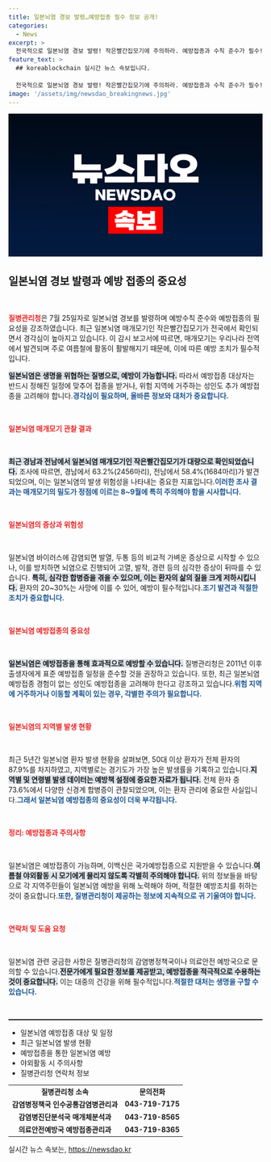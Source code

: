 ```yaml
---
title: 일본뇌염 경보 발령…예방접종 필수 정보 공개!
categories:
  - News
excerpt: >
  전국적으로 일본뇌염 경보 발령! 작은빨간집모기에 주의하라. 예방접종과 수칙 준수가 필수! 여름철 모기 유행 시기, 당신의 안전을 지키기 위한 필독 정보가 여기 있습니다!
feature_text: >
  ## koreablockchain 실시간 뉴스 속보입니다.

  전국적으로 일본뇌염 경보 발령! 작은빨간집모기에 주의하라. 예방접종과 수칙 준수가 필수! 여름철 모기 유행 시기, 당신의 안전을 지키기 위한 필독 정보가 여기 있습니다!
image: '/assets/img/newsdao_breakingnews.jpg'
---
```


<p><img src="/assets/img/newsdao_breakingnews.jpg" alt="koreablockchain 속보" /></p>

<h2 data-ke-size="size26">일본뇌염 경보 발령과 예방 접종의 중요성</h2>

<p data-ke-size="size16">&nbsp;</p>

<p><b><span style="color: #ee2323;">질병관리청</span></b>은 7월 25일자로 일본뇌염 경보를 발령하며 예방수칙 준수와 예방접종의 필요성을 강조하였습니다. 최근 일본뇌염 매개모기인 작은빨간집모기가 전국에서 확인되면서 경각심이 높아지고 있습니다. 이 감시 보고서에 따르면, 매개모기는 우리나라 전역에서 발견되며 주로 여름철에 활동이 활발해지기 때문에, 이에 따른 예방 조치가 필수적입니다.  </p>

<p><b><span style="background-color: #21538527;">일본뇌염은 생명을 위협하는 질병으로, 예방이 가능합니다.</span></b> 따라서 예방접종 대상자는 반드시 정해진 일정에 맞추어 접종을 받거나, 위험 지역에 거주하는 성인도 추가 예방접종을 고려해야 합니다.<b><span style="color: #1a5490;">경각심이 필요하며, 올바른 정보와 대처가 중요합니다.</span></b>  </p>

<p data-ke-size="size16">&nbsp;</p>

<p><b><span style="color: #ee2323;">일본뇌염 매개모기 관찰 결과</span></b></p>

<p data-ke-size="size16">&nbsp;</p>

<p><b><span style="background-color: #21538527;">최근 경남과 전남에서 일본뇌염 매개모기인 작은빨간집모기가 대량으로 확인되었습니다.</span></b> 조사에 따르면, 경남에서 63.2%(2456마리), 전남에서 58.4%(1684마리)가 발견되었으며, 이는 일본뇌염의 발생 위험성을 나타내는 중요한 지표입니다.<b><span style="color: #1a5490;">이러한 조사 결과는 매개모기의 밀도가 정점에 이르는 8~9월에 특히 주의해야 함을 시사합니다.</span></b>  </p>

<p data-ke-size="size16">&nbsp;</p>

<p><b><span style="color: #ee2323;">일본뇌염의 증상과 위험성</span></b></p>

<p data-ke-size="size16">&nbsp;</p>

<p>일본뇌염 바이러스에 감염되면 발열, 두통 등의 비교적 가벼운 증상으로 시작할 수 있으나, 이를 방치하면 뇌염으로 진행되어 고열, 발작, 경련 등의 심각한 증상이 뒤따를 수 있습니다. <b><span style="background-color: #21538527;">특히, 심각한 합병증을 겪을 수 있으며, 이는 환자의 삶의 질을 크게 저하시킵니다.</span></b> 환자의 20~30%는 사망에 이를 수 있어, 예방이 필수적입니다.<b><span style="color: #1a5490;">조기 발견과 적절한 조치가 중요합니다.</span></b>  </p>

<p data-ke-size="size16">&nbsp;</p>

<p><b><span style="color: #ee2323;">일본뇌염 예방접종의 중요성</span></b></p>

<p data-ke-size="size16">&nbsp;</p>

<p><b><span style="background-color: #21538527;">일본뇌염은 예방접종을 통해 효과적으로 예방할 수 있습니다.</span></b> 질병관리청은 2011년 이후 출생자에게 표준 예방접종 일정을 준수할 것을 권장하고 있습니다. 또한, 최근 일본뇌염 예방접종 경험이 없는 성인도 예방접종을 고려해야 한다고 강조하고 있습니다.<b><span style="color: #1a5490;">위험 지역에 거주하거나 이동할 계획이 있는 경우, 각별한 주의가 필요합니다.</span></b>  </p>

<p data-ke-size="size16">&nbsp;</p>

<p><b><span style="color: #ee2323;">일본뇌염의 지역별 발생 현황</span></b></p>

<p data-ke-size="size16">&nbsp;</p>

<p>최근 5년간 일본뇌염 환자 발생 현황을 살펴보면, 50대 이상 환자가 전체 환자의 87.9%를 차지하였고, 지역별로는 경기도가 가장 높은 발생률을 기록하고 있습니다.<b><span style="background-color: #21538527;">지역별 및 연령별 발생 데이터는 예방책 설정에 중요한 자료가 됩니다.</span></b> 전체 환자 중 73.6%에서 다양한 신경계 합병증이 관찰되었으며, 이는 환자 관리에 중요한 사실입니다.<b><span style="color: #1a5490;">그래서 일본뇌염 예방접종의 중요성이 더욱 부각됩니다.</span></b>  </p>

<p data-ke-size="size16">&nbsp;</p>

<p><b><span style="color: #ee2323;">정리: 예방접종과 주의사항</span></b></p>

<p data-ke-size="size16">&nbsp;</p>

<p>일본뇌염은 예방접종이 가능하며, 이백신은 국가예방접종으로 지원받을 수 있습니다.<b><span style="background-color: #21538527;">여름철 야외활동 시 모기에게 물리지 않도록 각별히 주의해야 합니다.</span></b> 위의 정보들을 바탕으로 각 지역주민들이 일본뇌염 예방을 위해 노력해야 하며, 적절한 예방조치를 취하는 것이 중요합니다.<b><span style="color: #1a5490;">또한, 질병관리청이 제공하는 정보에 지속적으로 귀 기울여야 합니다.</span></b></p>

<p data-ke-size="size16">&nbsp;</p>

<p><b><span style="color: #ee2323;">연락처 및 도움 요청</span></b></p>

<p data-ke-size="size16">&nbsp;</p>

<p>일본뇌염 관련 궁금한 사항은 질병관리청의 감염병정책국이나 의료안전 예방국으로 문의할 수 있습니다.<b><span style="background-color: #21538527;">전문가에게 필요한 정보를 제공받고, 예방접종을 적극적으로 수용하는 것이 중요합니다.</span></b> 이는 대중의 건강을 위해 필수적입니다.<b><span style="color: #1a5490;">적절한 대처는 생명을 구할 수 있습니다.</span></b>  </p>

<p data-ke-size="size16">&nbsp;</p>

<hr style="height: 2px;"/>

<ul>
    <li>일본뇌염 예방접종 대상 및 일정</li>
    <li>최근 일본뇌염 발생 현황</li>
    <li>예방접종을 통한 일본뇌염 예방</li>
    <li>야외활동 시 주의사항</li>
    <li>질병관리청 연락처 정보</li>
</ul>

<table>
    <tr>
        <td style="text-align: center; height: 17px;"><b>질병관리청 소속</b></td>
        <td style="text-align: center; height: 17px;"><b>문의전화</b></td>
    </tr>
    <tr>
        <td style="text-align: center; height: 17px;"><b>감염병정책국 인수공통감염병관리과</b></td>
        <td style="text-align: center; height: 17px;"><b>043-719-7175</b></td>
    </tr>
    <tr>
        <td style="text-align: center; height: 17px;"><b>감염병진단분석국 매개체분석과</b></td>
        <td style="text-align: center; height: 17px;"><b>043-719-8565</b></td>
    </tr>
    <tr>
        <td style="text-align: center; height: 17px;"><b>의료안전예방국 예방접종관리과</b></td>
        <td style="text-align: center; height: 17px;"><b>043-719-8365</b></td>
    </tr>
</table>
실시간 뉴스 속보는, <a href="https://newsdao.kr" rel="dofollow">https://newsdao.kr</a>


